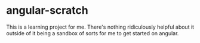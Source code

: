# angular-scratch
This is a learning project for me. There's nothing ridiculously helpful about it outside of it being a sandbox of sorts for me to get started on angular.